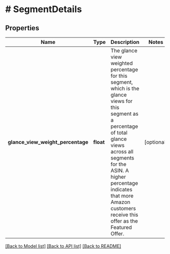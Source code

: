 # # SegmentDetails

## Properties

Name | Type | Description | Notes
------------ | ------------- | ------------- | -------------
**glance_view_weight_percentage** | **float** | The glance view weighted percentage for this segment, which is the glance views for this segment as a percentage of total glance views across all segments for the ASIN. A higher percentage indicates that more Amazon customers receive this offer as the Featured Offer. | [optional]

[[Back to Model list]](../../README.md#models) [[Back to API list]](../../README.md#endpoints) [[Back to README]](../../README.md)
